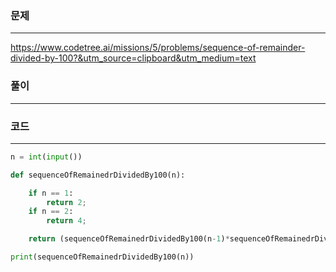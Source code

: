 ### 문제

---

https://www.codetree.ai/missions/5/problems/sequence-of-remainder-divided-by-100?&utm_source=clipboard&utm_medium=text

### 풀이

---

### 코드

---

```python
n = int(input())

def sequenceOfRemainedrDividedBy100(n):

    if n == 1:
        return 2;
    if n == 2:
        return 4;

    return (sequenceOfRemainedrDividedBy100(n-1)*sequenceOfRemainedrDividedBy100(n-2))%100

print(sequenceOfRemainedrDividedBy100(n))
```
